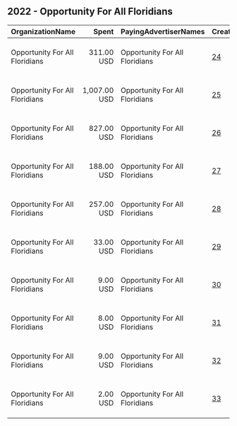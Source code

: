 ## 2022 - Opportunity For All Floridians 
|OrganizationName|Spent|PayingAdvertiserNames|CreativeUrls|Impressions|Genders|AgeBrackets|CountryCodes|BillingAddresses|CandidateBallotInformation|
|:---|---:|:---|:---|---:|:---|:---|:---|:---|:---|
|Opportunity For All Floridians|311.00 USD|Opportunity For All Floridians|[24](https://www.snap.com/political-ads/asset/00b825e7f3a87dae791d4e9f8d2efe5ee9c3fd2678886a423e4938dc88cf7b2d?mediaType=mp4)|207,764|||united states|"1430 S Dixie Highway, STE 104 #144,Coral Gables,33146,US"|SB 620 Puppy Mills|
|Opportunity For All Floridians|1,007.00 USD|Opportunity For All Floridians|[25](https://www.snap.com/political-ads/asset/228fdcec9eb3fa20c596a02ac6c389a52e37a8c8bcbfbf00d772ea47a943a0a0?mediaType=mp4)|181,397||18+|united states|"1430 S Dixie Highway, STE 104 #144,Coral Gables,33146,US"||
|Opportunity For All Floridians|827.00 USD|Opportunity For All Floridians|[26](https://www.snap.com/political-ads/asset/5848107f80648556cd26b184e8dda80bf394bc1d480e52cd8f46c178f1116f8f?mediaType=mp4)|132,227||18+|united states|"1430 S Dixie Highway, STE 104 #144,Coral Gables,33146,US"||
|Opportunity For All Floridians|188.00 USD|Opportunity For All Floridians|[27](https://www.snap.com/political-ads/asset/6c7f5c0cf0030091b4f17d31efbee17e5fb90e877f1422743f12d0dcb7231fc5?mediaType=mp4)|119,526|||united states|"1430 S Dixie Highway, STE 104 #144,Coral Gables,33146,US"|SB 620 Puppy Mills|
|Opportunity For All Floridians|257.00 USD|Opportunity For All Floridians|[28](https://www.snap.com/political-ads/asset/5eb3391e4b36423af591e505991f03cdd4a65f9731cd4416e2d90833cd4b5522?mediaType=mp4)|20,744||17+|united states|"1430 S Dixie Highway, STE 104 #144,Coral Gables,33146,US"|SB 1124|
|Opportunity For All Floridians|33.00 USD|Opportunity For All Floridians|[29](https://www.snap.com/political-ads/asset/210afb231ca33d64e7d17559c0080be0eceb260db4de268641fd6af2f266a850?mediaType=mp4)|6,105||18+|united states|"1430 S Dixie Highway, STE 104 #144,Coral Gables,33146,US"||
|Opportunity For All Floridians|9.00 USD|Opportunity For All Floridians|[30](https://www.snap.com/political-ads/asset/edef7c705d9fe9f92497ef596950a8a227120d05422e79c7fa02315b5e520c8d?mediaType=mp4)|1,428||18+|united states|"1430 S Dixie Highway, STE 104 #144,Coral Gables,33146,US"||
|Opportunity For All Floridians|8.00 USD|Opportunity For All Floridians|[31](https://www.snap.com/political-ads/asset/246c8e32a8421b6b642d5e5f3c5e5700951a74e76a7ed035bb25ff40b7beab94?mediaType=mp4)|1,303||18+|united states|"1430 S Dixie Highway, STE 104 #144,Coral Gables,33146,US"||
|Opportunity For All Floridians|9.00 USD|Opportunity For All Floridians|[32](https://www.snap.com/political-ads/asset/b8bea1735b65ba78dd6e5bbcbe9aec2e2b431edfd4814e8ab83fd99fa6252327?mediaType=mp4)|1,001||18+|united states|"1430 S Dixie Highway, STE 104 #144,Coral Gables,33146,US"||
|Opportunity For All Floridians|2.00 USD|Opportunity For All Floridians|[33](https://www.snap.com/political-ads/asset/26fa2ffc376a1bffba231076dff6462e351882845756ea9a289ff931cafdadf0?mediaType=mp4)|555||18+|united states|"1430 S Dixie Highway, STE 104 #144,Coral Gables,33146,US"||
